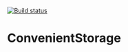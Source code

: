 [![Build status](https://ci.appveyor.com/api/projects/status/56o398q8t9f8q83x/branch/master?svg=true)](https://ci.appveyor.com/project/apexnet-admin/convenientstorage/branch/master)

ConvenientStorage
=================
